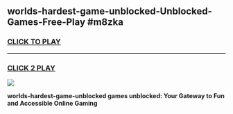 
## worlds-hardest-game-unblocked-Unblocked-Games-Free-Play #m8zka
<h3>
<a href="https://us.freeplayer.one?title=worlds-hardest-game-unblocked&ref=9M">CLICK TO PLAY</a></h3>
<hr>

<h3>
<a href="https://us.freeplayer.one?title=worlds-hardest-game-unblocked&ref=9M">CLICK 2 PLAY</a>
  
</h3>

<a href="https://us.freeplayer.one?title=worlds-hardest-game-unblocked&ref=9M"><img src="https://clearcache.store/games.png"></a>


**worlds-hardest-game-unblocked games unblocked: Your Gateway to Fun and Accessible Online Gaming**
